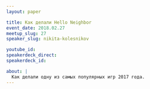 ```yaml
---
layout: paper

title: Как делали Hello Neighbor
event_date: 2018.02.27
meetup_slug: 27
speaker_slug: nikita-kolesnikov

youtube_id:
speakerdeck_direct:
speakerdeck_id:

about: |
  Как делали одну из самых популярных игр 2017 года.
---
```

